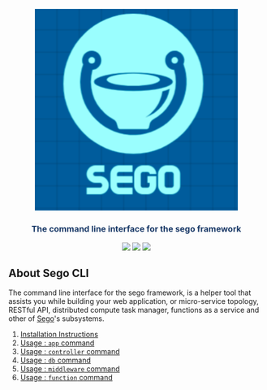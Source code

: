 


<p align="center"><img src="https://raw.githubusercontent.com/sambe-consulting/sego/master/sego/assets/logo.png?token=ASI6IMQLECOW25335IBSGZLAJFVMW" width="400"></p>

<p align="center"><h3 style="color: #193967; text-align: center">The command line interface for the sego framework </h3></p>

<p align="center">
<a href="https://github.com/sambe-consulting/sego-cli/actions/workflows/sego-cli-build.yml"><img src="https://github.com/sambe-consulting/sego-cli/actions/workflows/sego-cli-build.yml/badge.svg"></a>
<a href="https://houndci.com"><img src="https://img.shields.io/badge/Reviewed_by-Hound-8E64B0.svg"></a>
<a href="https://github.com/sambe-consulting/sego-cli/blob/master/LICENSE"><img src="https://img.shields.io/github/license/apache/zookeeper"></a>


</p>

<h2 id="heading"> About Sego CLI </h2>
The command line interface for the sego framework, is a helper tool that assists you while building your web application, or micro-service topology,
RESTful API, distributed compute task manager, functions as a service and other of <a href="https://github.com/sambe-consulting/sego">Sego</a>'s subsystems.

1. <a href="documentation/installation.md">Installation Instructions</a>
2. <a href="documentation/app.md">Usage : `app` command</a>
3. <a href="documentation/controller.md">Usage : `controller` command</a>
4. <a href="documentation/db.md">Usage : `db` command</a>
5. <a href="documentation/middleware.md">Usage : `middleware` command</a>
6. <a href="documentation/function.md">Usage : `function` command</a>

